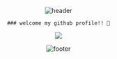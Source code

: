 
<div align="center">

  ![header](https://capsule-render.vercel.app/api?&text=My%profile&&fontColor=ffffff&type=waving)

  
    ### welcome my github profile!! 👋
<!--
<img src="https://img.shields.io/badge/표시할이름-색상?style=for-the-badge&logo=기술스택아이콘&logoColor=white">
-->
  <img src="https://img.shields.io/badge/JavaScript-F7DF1E?style=flat-square&logo=JavaScript&logoColor=000000"/>

  ![footer](https://capsule-render.vercel.app/api?section=footer)
</div>

<!--
**limhaneul2244/limhaneul2244** is a ✨ _special_ ✨ repository because its `README.md` (this file) appears on your GitHub profile.

Here are some ideas to get you started:

- 🔭 I’m currently working on ...
- 🌱 I’m currently learning ...
- 👯 I’m looking to collaborate on ...
- 🤔 I’m looking for help with ...
- 💬 Ask me about ...
- 📫 How to reach me: ...
- 😄 Pronouns: ...
- ⚡ Fun fact: ...
-->
